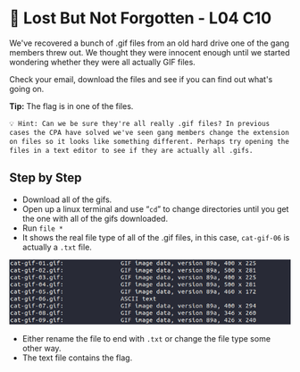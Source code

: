 # 🧭 Lost But Not Forgotten - L04 C10

We've recovered a bunch of .gif files from an old hard drive one of the gang members threw out. We thought they were innocent enough until we started wondering whether they were all actually GIF files.

Check your email, download the files and see if you can find out what's going on.

**Tip:** The flag is in one of the files.

```
💡 Hint: Can we be sure they're all really .gif files? In previous cases the CPA have solved we've seen gang members change the extension on files so it looks like something different. Perhaps try opening the files in a text editor to see if they are actually all .gifs.
```

## Step by Step

- Download all of the gifs.
- Open up a linux terminal and use “`cd`” to change directories until you get the one with all of the gifs downloaded.
- Run `file *`
- It shows the real file type of all of the .gif files, in this case, `cat-gif-06` is actually a `.txt` file.

![picture of what comes up when file is run](/assets/lostbutnotforgotten1.png)

- Either rename the file to end with `.txt` or change the file type some other way.
- The text file contains the flag.
